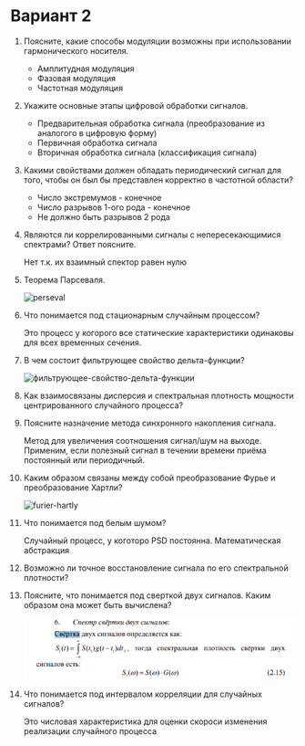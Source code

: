 # Вариант 2

1. Поясните, какие способы модуляции возможны при использовании гармонического носителя.

    - Амплитудная модуляция
    - Фазовая модуляция
    - Частотная модуляция

2. Укажите основные этапы цифровой обработки сигналов.

    - Предварительная обработка сигнала (преобразование из аналогого в цифровую форму)
    - Первичная обработка сигнала
    - Вторичная обработка сигнала (классификация сигнала)

3. Какими свойствами должен обладать периодический сигнал для того, чтобы он был бы представлен корректно в частотной области?

    - Число экстремумов - конечное
    - Число разрывов 1-ого рода - конечное
    - Не должно быть разрывов 2 рода

4. Являются ли коррелированными сигналы с непересекающимися спектрами? Ответ поясните.

    Нет т.к. их взаимный спектор равен нулю

5. Теорема Парсеваля.

    ![perseval](resources/perseval.PNG)

6. Что понимается под стационарным случайным процессом?

    Это процесс у когорого все статические характеристики одинаковы для всех временных сечения.

7. В чем состоит фильтрующее свойство дельта-функции?

    ![фильтрующее-свойство-дельта-функции](resources/delta-func-filter.PNG)

8. Как взаимосвязаны дисперсия и спектральная плотность мощности центрированного случайного процесса?

9. Поясните назначение метода синхронного накопления сигнала.

    Метод для увеличения соотношения сигнал/шум на выходе. Применим, если полезный сигнал в течении времени приёма постоянный или периодичный.

10. Каким образом связаны между собой преобразование Фурье и преобразование Хартли?

    ![furier-hartly](resources/furier-hartly.PNG)

11. Что понимается под белым шумом?

    Случайный процесс, у коготоро PSD постоянна. Математическая абстракция

12. Возможно ли точное восстановление сигнала по его спектральной плотности?



13. Поясните, что понимается под сверткой двух сигналов. Каким образом она может быть вычислена?

    ![свертка](resources/свертка.PNG)

14. Что понимается под интервалом корреляции для случайных сигналов?

    Это числовая характеристика для оценки скороси изменения реализации случайного процесса